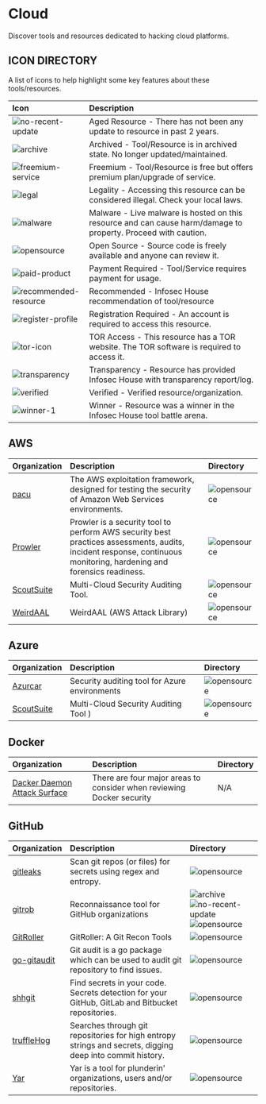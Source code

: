 # Cloud

Discover tools and resources dedicated to hacking cloud platforms.

## ICON DIRECTORY

A list of icons to help highlight some key features about these tools/resources.

| Icon | Description |
| :--- | :--- |
| ![no-recent-update](https://raw.githubusercontent.com/InfosecHouse/InfosecHouse/main/icons/no-recent-update.png) | Aged Resource - There has not been any update to resource in past 2 years. |
| ![archive](https://raw.githubusercontent.com/InfosecHouse/InfosecHouse/main/icons/archive.png) | Archived - Tool/Resource is in archived state. No longer updated/maintained. |
| ![freemium-service](https://raw.githubusercontent.com/InfosecHouse/InfosecHouse/main/icons/freemium-service.png) | Freemium - Tool/Resource is free but offers premium plan/upgrade of service. |
| ![legal](https://raw.githubusercontent.com/InfosecHouse/InfosecHouse/main/icons/legal.png) | Legality - Accessing this resource can be considered illegal. Check your local laws. |
| ![malware](https://raw.githubusercontent.com/InfosecHouse/InfosecHouse/main/icons/malware.png) | Malware - Live malware is hosted on this resource and can cause harm/damage to property. Proceed with caution. |
| ![opensource](https://raw.githubusercontent.com/InfosecHouse/InfosecHouse/main/icons/opensource.png) | Open Source - Source code is freely available and anyone can review it. |
| ![paid-product](https://raw.githubusercontent.com/InfosecHouse/InfosecHouse/main/icons/paid-product.png) | Payment Required - Tool/Service requires payment for usage. |
| ![recommended-resource](https://raw.githubusercontent.com/InfosecHouse/InfosecHouse/main/icons/recommended-resource.png) | Recommended - Infosec House recommendation of tool/resource |
| ![register-profile](https://raw.githubusercontent.com/InfosecHouse/InfosecHouse/main/icons/register-profile.png) | Registration Required - An account is required to access this resource. |
| ![tor-icon](https://raw.githubusercontent.com/InfosecHouse/InfosecHouse/main/icons/tor-icon.png) | TOR Access - This resource has a TOR website. The TOR software is required to access it. |
| ![transparency](https://raw.githubusercontent.com/InfosecHouse/InfosecHouse/main/icons/transparency.png) | Transparency - Resource has provided Infosec House with transparency report/log. |
| ![verified](https://raw.githubusercontent.com/InfosecHouse/InfosecHouse/main/icons/verified.png) | Verified - Verified resource/organization. |
| ![winner-1](https://raw.githubusercontent.com/InfosecHouse/InfosecHouse/main/icons/winner.png) | Winner - Resource was a winner in the Infosec House tool battle arena. |

## AWS

| Organization | Description | Directory |
| :--- | :--- | :--- |
| [pacu](https://github.com/RhinoSecurityLabs/pacu) | The AWS exploitation framework, designed for testing the security of Amazon Web Services environments. | ![opensource](https://raw.githubusercontent.com/InfosecHouse/InfosecHouse/main/icons/opensource.png) |
| [Prowler](https://github.com/toniblyx/prowler) | Prowler is a security tool to perform AWS security best practices assessments, audits, incident response, continuous monitoring, hardening and forensics readiness. | ![opensource](https://raw.githubusercontent.com/InfosecHouse/InfosecHouse/main/icons/opensource.png) |
| [ScoutSuite](https://github.com/nccgroup/ScoutSuite) | Multi-Cloud Security Auditing Tool. | ![opensource](https://raw.githubusercontent.com/InfosecHouse/InfosecHouse/main/icons/opensource.png) |
| [WeirdAAL](https://github.com/carnal0wnage/weirdAAL) | WeirdAAL (AWS Attack Library) | ![opensource](https://raw.githubusercontent.com/InfosecHouse/InfosecHouse/main/icons/opensource.png) |

## Azure

| Organization | Description | Directory |
| :--- | :--- | :--- |
| [Azurcar](https://github.com/nccgroup/azucar) | Security auditing tool for Azure environments | ![opensource](https://raw.githubusercontent.com/InfosecHouse/InfosecHouse/main/icons/opensource.png) |
| [ScoutSuite](https://github.com/nccgroup/ScoutSuite) | Multi-Cloud Security Auditing Tool ) | ![opensource](https://raw.githubusercontent.com/InfosecHouse/InfosecHouse/main/icons/opensource.png) |

## Docker

| Organization | Description | Directory |
| :--- | :--- | :--- |
| [Dacker Daemon Attack Surface](https://docs.docker.com/engine/security/#docker-daemon-attack-surface) | There are four major areas to consider when reviewing Docker security | N/A |

## GitHub

| Organization | Description | Directory |
| :--- | :--- | :--- |
| [gitleaks](https://github.com/zricethezav/gitleaks) | Scan git repos \(or files\) for secrets using regex and entropy. | ![opensource](https://raw.githubusercontent.com/InfosecHouse/InfosecHouse/main/icons/opensource.png) |
| [gitrob](https://github.com/michenriksen/gitrob) | Reconnaissance tool for GitHub organizations | ![archive](https://raw.githubusercontent.com/InfosecHouse/InfosecHouse/main/icons/archive.png) ![no-recent-update](https://raw.githubusercontent.com/InfosecHouse/InfosecHouse/main/icons/no-recent-update.png) ![opensource](https://raw.githubusercontent.com/InfosecHouse/InfosecHouse/main/icons/opensource.png) |
| [GitRoller](https://github.com/mansoorr123/GitRoller) | GitRoller: A Git Recon Tools | ![opensource](https://raw.githubusercontent.com/InfosecHouse/InfosecHouse/main/icons/opensource.png) |
| [go-gitaudit](https://github.com/r-pai/go-gitaudit) | Git audit is a go package which can be used to audit git repository to find issues. | ![opensource](https://raw.githubusercontent.com/InfosecHouse/InfosecHouse/main/icons/opensource.png) |
| [shhgit](https://github.com/eth0izzle/shhgit) | Find secrets in your code. Secrets detection for your GitHub, GitLab and Bitbucket repositories. | ![opensource](https://raw.githubusercontent.com/InfosecHouse/InfosecHouse/main/icons/opensource.png) |
| [truffleHog](https://github.com/trufflesecurity/truffleHog) | Searches through git repositories for high entropy strings and secrets, digging deep into commit history. | ![opensource](https://raw.githubusercontent.com/InfosecHouse/InfosecHouse/main/icons/opensource.png) |
| [Yar](https://github.com/nielsing/yar) | Yar is a tool for plunderin' organizations, users and/or repositories. | ![opensource](https://raw.githubusercontent.com/InfosecHouse/InfosecHouse/main/icons/opensource.png) |

